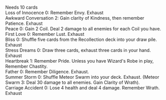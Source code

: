 Needs 10 cards</br>
Loss of Innocence	0: Remember Envy. Exhaust</br>
Awkward Conversation	2: Gain clarity of Kindness, then remember Patience. Exhaust</br>
Peace	0: Gain 2 Coil. Deal 2 damage to all enemies for each Coil you have.</br>
First Love	0: Remember Lust. Exhaust</br>
Bliss	0: Shuffle five cards from the Recollection deck into your draw pile. Exhaust</br>
Stress Dreams	0: Draw three cards, exhaust three cards in your hand. Exhaust</br>
Heartbreak	1: Remember Pride. Unless you have Wizard's Robe in play, Remember Chastity.</br>
Father	0: Remember Diligence. Exhaust.</br>
Summer Storm	0: Shuffle Meteor Swarm into your deck. Exhaust. (Meteor Swarm 3: Deal 30 damage to all enemies. Gain Clarity of Wrath).</br>
Carriage Accident	0: Lose 4 health and deal 4 damage. Remember Wrath. Exhaust
